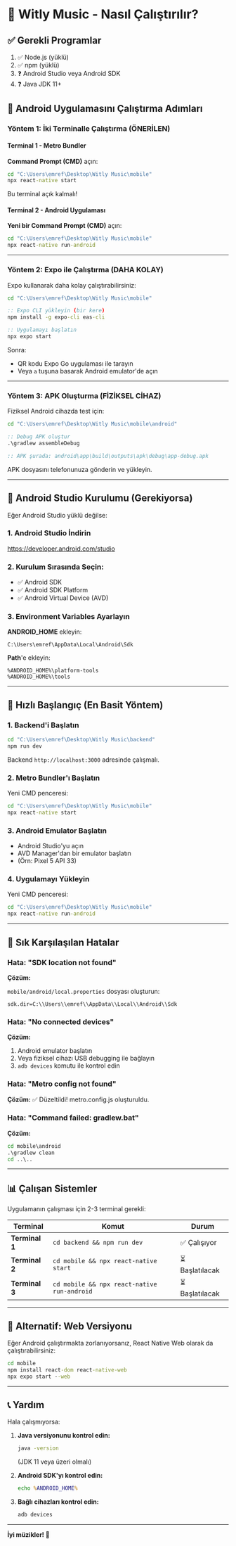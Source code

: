 # 🚀 Witly Music - Nasıl Çalıştırılır?

## ✅ Gerekli Programlar

1. ✅ Node.js (yüklü)
2. ✅ npm (yüklü)
3. ❓ Android Studio veya Android SDK
4. ❓ Java JDK 11+

## 📱 Android Uygulamasını Çalıştırma Adımları

### Yöntem 1: İki Terminalle Çalıştırma (ÖNERİLEN)

#### Terminal 1 - Metro Bundler

**Command Prompt (CMD)** açın:

```cmd
cd "C:\Users\emref\Desktop\Witly Music\mobile"
npx react-native start
```

Bu terminal açık kalmalı!

#### Terminal 2 - Android Uygulaması

**Yeni bir Command Prompt (CMD)** açın:

```cmd
cd "C:\Users\emref\Desktop\Witly Music\mobile"
npx react-native run-android
```

---

### Yöntem 2: Expo ile Çalıştırma (DAHA KOLAY)

Expo kullanarak daha kolay çalıştırabilirsiniz:

```cmd
cd "C:\Users\emref\Desktop\Witly Music\mobile"

:: Expo CLI yükleyin (bir kere)
npm install -g expo-cli eas-cli

:: Uygulamayı başlatın
npx expo start
```

Sonra:
- QR kodu Expo Go uygulaması ile tarayın
- Veya `a` tuşuna basarak Android emulator'de açın

---

### Yöntem 3: APK Oluşturma (FİZİKSEL CİHAZ)

Fiziksel Android cihazda test için:

```cmd
cd "C:\Users\emref\Desktop\Witly Music\mobile\android"

:: Debug APK oluştur
.\gradlew assembleDebug

:: APK şurada: android\app\build\outputs\apk\debug\app-debug.apk
```

APK dosyasını telefonunuza gönderin ve yükleyin.

---

## 🔧 Android Studio Kurulumu (Gerekiyorsa)

Eğer Android Studio yüklü değilse:

### 1. Android Studio İndirin

https://developer.android.com/studio

### 2. Kurulum Sırasında Seçin:

- ✅ Android SDK
- ✅ Android SDK Platform
- ✅ Android Virtual Device (AVD)

### 3. Environment Variables Ayarlayın

**ANDROID_HOME** ekleyin:

```
C:\Users\emref\AppData\Local\Android\Sdk
```

**Path**'e ekleyin:
```
%ANDROID_HOME%\platform-tools
%ANDROID_HOME%\tools
```

---

## 🎯 Hızlı Başlangıç (En Basit Yöntem)

### 1. Backend'i Başlatın

```cmd
cd "C:\Users\emref\Desktop\Witly Music\backend"
npm run dev
```

Backend `http://localhost:3000` adresinde çalışmalı.

### 2. Metro Bundler'ı Başlatın

Yeni CMD penceresi:

```cmd
cd "C:\Users\emref\Desktop\Witly Music\mobile"
npx react-native start
```

### 3. Android Emulator Başlatın

- Android Studio'yu açın
- AVD Manager'dan bir emulator başlatın
- (Örn: Pixel 5 API 33)

### 4. Uygulamayı Yükleyin

Yeni CMD penceresi:

```cmd
cd "C:\Users\emref\Desktop\Witly Music\mobile"
npx react-native run-android
```

---

## 🐛 Sık Karşılaşılan Hatalar

### Hata: "SDK location not found"

**Çözüm:**

`mobile/android/local.properties` dosyası oluşturun:

```properties
sdk.dir=C:\\Users\\emref\\AppData\\Local\\Android\\Sdk
```

### Hata: "No connected devices"

**Çözüm:**

1. Android emulator başlatın
2. Veya fiziksel cihazı USB debugging ile bağlayın
3. `adb devices` komutu ile kontrol edin

### Hata: "Metro config not found"

**Çözüm:** ✅ Düzeltildi! metro.config.js oluşturuldu.

### Hata: "Command failed: gradlew.bat"

**Çözüm:**

```cmd
cd mobile\android
.\gradlew clean
cd ..\..
```

---

## 📊 Çalışan Sistemler

Uygulamanın çalışması için 2-3 terminal gerekli:

| Terminal | Komut | Durum |
|----------|-------|-------|
| **Terminal 1** | `cd backend && npm run dev` | ✅ Çalışıyor |
| **Terminal 2** | `cd mobile && npx react-native start` | ⏳ Başlatılacak |
| **Terminal 3** | `cd mobile && npx react-native run-android` | ⏳ Başlatılacak |

---

## 🎵 Alternatif: Web Versiyonu

Eğer Android çalıştırmakta zorlanıyorsanız, React Native Web olarak da çalıştırabilirsiniz:

```cmd
cd mobile
npm install react-dom react-native-web
npx expo start --web
```

---

## 📞 Yardım

Hala çalışmıyorsa:

1. **Java versiyonunu kontrol edin:**
   ```cmd
   java -version
   ```
   (JDK 11 veya üzeri olmalı)

2. **Android SDK'yı kontrol edin:**
   ```cmd
   echo %ANDROID_HOME%
   ```

3. **Bağlı cihazları kontrol edin:**
   ```cmd
   adb devices
   ```

---

**İyi müzikler! 🎵**
